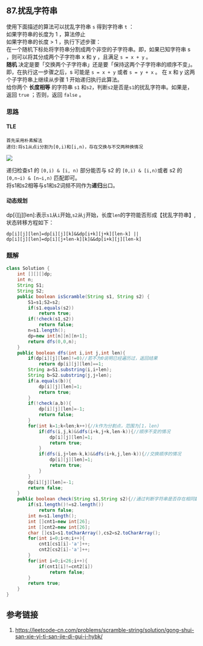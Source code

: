 ## 87.扰乱字符串
 使用下面描述的算法可以扰乱字符串 `s` 得到字符串 `t` ：  
如果字符串的长度为 1 ，算法停止  
如果字符串的长度 > 1 ，执行下述步骤：  
在一个随机下标处将字符串分割成两个非空的子字符串。即，如果已知字符串 s ，则可以将其分成两个子字符串 x 和 y ，且满足 `s = x + y` 。  
**随机** 决定是要「交换两个子字符串」还是要「保持这两个子字符串的顺序不变」。即，在执行这一步骤之后，s 可能是 `s = x + y` 或者 `s = y + x` 。
在 x 和 y 这两个子字符串上继续从步骤 1 开始递归执行此算法。  
给你两个 **长度相等** 的字符串 `s1` 和`s2`，判断`s2`是否是`s1`的扰乱字符串。如果是，返回 `true` ；否则，返回 `false` 。

### 思路
    
#### TLE 
    首先采用朴素解法  
    递归:将s1从点i分割为[0,i)和[i,n)，存在交换与不交两种换情况 

 ![](https://community-header-1306990603.cos.ap-guangzhou.myqcloud.com/20220105215000.png)  

递归检查s1 的 `[0,i) & [i, n)` 部分能否与 s2 的 `[0,i) & [i,n)`或者 s2 的 `[0,n−i) & [n−i,n)` 匹配即可。  
    将s1和s2相等与s1和s2词频不同作为**递归**出口。

#### 动态规划
dp[i][j][len]:表示`s1`从`i`开始,`s2`从`j`开始，长度`len`的字符能否形成【扰乱字符串】,状态转移方程如下：
```
dp[i][j][len]=dp[i][j][k]&&dp[i+k][j+k][len-k] ||
dp[i][j][len]=dp[i][j+len-k][k]&&dp[i+k][j][len-k]
```    

### 题解
```java
class Solution {
    int [][][]dp;
    int n;
    String S1;
    String S2;
    public boolean isScramble(String s1, String s2) {
        S1=s1;S2=s2;
        if(s1.equals(s2))
            return true;
        if(!check(s1,s2))
            return false;
        n=s1.length();
        dp=new int[n][n][n+1];
        return dfs(0,0,n);
    }
    public boolean dfs(int i,int j,int len){
        if(dp[i][j][len]!=0)//若不为0说明已经遍历过，返回结果
            return dp[i][j][len]==1;
        String a=S1.substring(i,i+len);
        String b=S2.substring(j,j+len);
        if(a.equals(b)){
            dp[i][j][len]=1;
            return true;
        }
        if(!check(a,b)){
            dp[i][j][len]=-1;
            return false;
        }
        for(int k=1;k<len;k++){//k作为分割点，范围为[1，len)
            if(dfs(i,j,k)&&dfs(i+k,j+k,len-k)){//顺序不变的情况
                dp[i][j][len]=1;
                return true;
            }
            if(dfs(i,j+len-k,k)&&dfs(i+k,j,len-k)){//交换顺序的情况
                dp[i][j][len]=1;
                return true;
            }
        }
        dp[i][j][len]=-1;
        return false;
    }
    public boolean check(String s1,String s2){//通过判断字符串是否存在相同数量的相同类型字符，加快判断
        if(s1.length()!=s2.length())
            return false;
        int n=s1.length();
        int []cnt1=new int[26];
        int []cnt2=new int[26];
        char []cs1=s1.toCharArray(),cs2=s2.toCharArray();
        for(int i=0;i<n;i++){
            cnt1[cs1[i]-'a']++;
            cnt2[cs2[i]-'a']++;
        }
        for(int i=0;i<26;i++){
            if(cnt1[i]!=cnt2[i])
                return false;
        }
        return true;
    }
}
```

## 参考链接
1. https://leetcode-cn.com/problems/scramble-string/solution/gong-shui-san-xie-yi-ti-san-jie-di-gui-j-hybk/